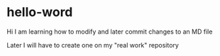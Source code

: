 # hello-word

Hi I am learning how to modify and later commit changes to an MD file

Later I will have to create one on my "real work" repository
